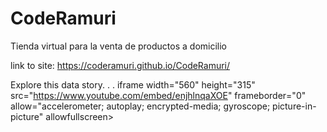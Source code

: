 # CodeRamuri
Tienda virtual para la venta de productos a domicilio

link to site: https://coderamuri.github.io/CodeRamuri/

Explore this data story. . .
iframe width="560" height="315" src="https://www.youtube.com/embed/enjhlnqaXOE" frameborder="0" allow="accelerometer; autoplay; encrypted-media; gyroscope; picture-in-picture" allowfullscreen></iframe>
